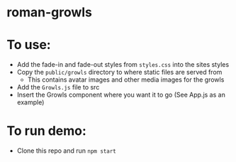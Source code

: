 # roman-growls

# To use:

- Add the fade-in and fade-out styles from `styles.css` into the sites styles
- Copy the `public/growls` directory to where static files are served from
  - This contains avatar images and other media images for the growls
- Add the `Growls.js` file to src
- Insert the Growls component where you want it to go (See App.js as an example)

# To run demo:

- Clone this repo and run `npm start`
